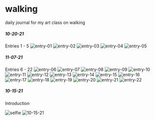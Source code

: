 # walking
daily journal for my art class on walking


##### 10-20-21
Entries 1 - 5
![entry-01](https://github.com/ebelabrie/walking/blob/main/digitized/uploads/1.png)
![entry-02](https://github.com/ebelabrie/walking/blob/main/digitized/uploads/2.png)
![entry-03](https://github.com/ebelabrie/walking/blob/main/digitized/uploads/3.png)
![entry-04](https://github.com/ebelabrie/walking/blob/main/digitized/uploads/4.png)
![entry-05](https://github.com/ebelabrie/walking/blob/main/digitized/uploads/5.png)


##### 11-07-21
Entries 6 - 22
![entry-06](https://github.com/ebelabrie/walking/blob/main/digitized/uploads/6.png)
![entry-07](https://github.com/ebelabrie/walking/blob/main/digitized/uploads/7.png)
![entry-08](https://github.com/ebelabrie/walking/blob/main/digitized/uploads/8.png)
![entry-09](https://github.com/ebelabrie/walking/blob/main/digitized/uploads/9.png)
![entry-10](https://github.com/ebelabrie/walking/blob/main/digitized/uploads/10.png)
![entry-11](https://github.com/ebelabrie/walking/blob/main/digitized/uploads/11.png)
![entry-12](https://github.com/ebelabrie/walking/blob/main/digitized/uploads/12.png)
![entry-13](https://github.com/ebelabrie/walking/blob/main/digitized/uploads/13.png)
![entry-14](https://github.com/ebelabrie/walking/blob/main/digitized/uploads/14.png)
![entry-15](https://github.com/ebelabrie/walking/blob/main/digitized/uploads/15.png)
![entry-16](https://github.com/ebelabrie/walking/blob/main/digitized/uploads/16.png)
![entry-17](https://github.com/ebelabrie/walking/blob/main/digitized/uploads/17.png)
![entry-18](https://github.com/ebelabrie/walking/blob/main/digitized/uploads/18.png)
![entry-19](https://github.com/ebelabrie/walking/blob/main/digitized/uploads/19.png)
![entry-20](https://github.com/ebelabrie/walking/blob/main/digitized/uploads/20.png)
![entry-21](https://github.com/ebelabrie/walking/blob/main/digitized/uploads/21.png)
![entry-22](https://github.com/ebelabrie/walking/blob/main/digitized/uploads/22.png)


##### 10-15-21
Introduction

![selfie](https://github.com/ebelabrie/walking/blob/main/photos/selfie.png)
![10-15-21](https://github.com/ebelabrie/walking/blob/main/photos/10-15-21.png)

